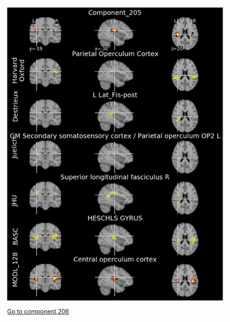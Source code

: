 


![205](preliminary/205.jpg "Component 205")

[Go to component 206](https://parietal-inria.github.io/MODL_atlas/1024/206 "Component 206")